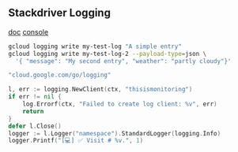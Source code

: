 Stackdriver Logging
-

[doc](https://cloud.google.com/logging/docs/quickstart-sdk)
[console](https://console.cloud.google.com/logs)

````sh
gcloud logging write my-test-log "A simple entry"
gcloud logging write my-test-log-2 --payload-type=json \
  '{ "message": "My second entry", "weather": "partly cloudy"}'
````

````go
"cloud.google.com/go/logging"

l, err := logging.NewClient(ctx, "thisismonitoring")
if err != nil {
    log.Errorf(ctx, "Failed to create log client: %v", err)
    return
}
defer l.Close()
logger := l.Logger("namespace").StandardLogger(logging.Info)
logger.Printf("[💻] ✅ Visit # %v.", 1)
````
